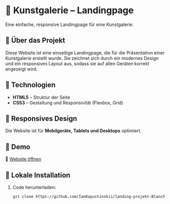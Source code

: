 # 🎨 Kunstgalerie – Landingpage

Eine einfache, responsive Landingpage für eine Kunstgalerie.

## 🔹 Über das Projekt
Diese Website ist eine einseitige Landingpage, die für die Präsentation einer Kunstgalerie erstellt wurde. Sie zeichnet sich durch ein modernes Design und ein responsives Layout aus, sodass sie auf allen Geräten korrekt angezeigt wird.

## 🔹 Technologien
- **HTML5** – Struktur der Seite  
- **CSS3** – Gestaltung und Responsivität (Flexbox, Grid)  

## 🔹 Responsives Design
Die Website ist für **Mobilgeräte, Tablets und Desktops** optimiert.

## 🔹 Demo
🔗 [Website öffnen](https://iankapustinskii.github.io/landing-projekt-Blanchard/)  

## 🔹 Lokale Installation
1. Code herunterladen:
   ```bash
   git clone https://github.com/IanKapustinskii/landing-projekt-Blanchard.git
